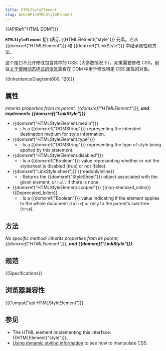 ```yaml
---
title: HTMLStyleElement
slug: Web/API/HTMLStyleElement
---
```


{{APIRef("HTML DOM")}}

**`HTMLStyleElement`** 接口表示 {{HTMLElement("style")}} 元素。它从 {{domxref("HTMLElement")}} 和 {{domxref("LinkStyle")}} 中继承属性和方法。

这个接口不允许修改包含其中的 CSS（大多数情况下）。如果需要修改 CSS，前往[关于使用动态样式的信息](/zh-CN/docs/Web/API/CSS_Object_Model/Using_dynamic_styling_information)查看在 DOM 中用于修改特定 CSS 属性的对象。

{{InheritanceDiagram(600, 120)}}

## 属性

_Inherits properties from its parent, {{domxref("HTMLElement")}}**, and implements {{domxref("LinkStyle")}}**._

- {{domxref("HTMLStyleElement.media")}}
  - : Is a {{domxref("DOMString")}} representing the intended destination medium for style information.
- {{domxref("HTMLStyleElement.type")}}
  - : Is a {{domxref("DOMString")}} representing the type of style being applied by this statement.
- {{domxref("HTMLStyleElement.disabled")}}
  - : Is a {{domxref("Boolean")}} value representing whether or not the stylesheet is disabled (true) or not (false).
- {{domxref("LinkStyle.sheet")}} {{readonlyInline}}
  - : Returns the {{domxref("StyleSheet")}} object associated with the given element, or `null` if there is none
- {{domxref("HTMLStyleElement.scoped")}} {{non-standard_inline}} {{Deprecated_Inline}}
  - : Is a {{domxref("Boolean")}} value indicating if the element applies to the whole document (`false`) or only to the parent's sub-tree (`true`).

## 方法

_No specific method; inherits properties from its parent, {{domxref("HTMLElement")}}**, and {{domxref("LinkStyle")}}**._

## 规范

{{Specifications}}

## 浏览器兼容性

{{Compat("api.HTMLStyleElement")}}

## 参见

- The HTML element implementing this interface: {{HTMLElement("style")}}.
- [Using dynamic styling information](/zh-CN/docs/DOM/Using_dynamic_styling_information) to see how to manipulate CSS.
